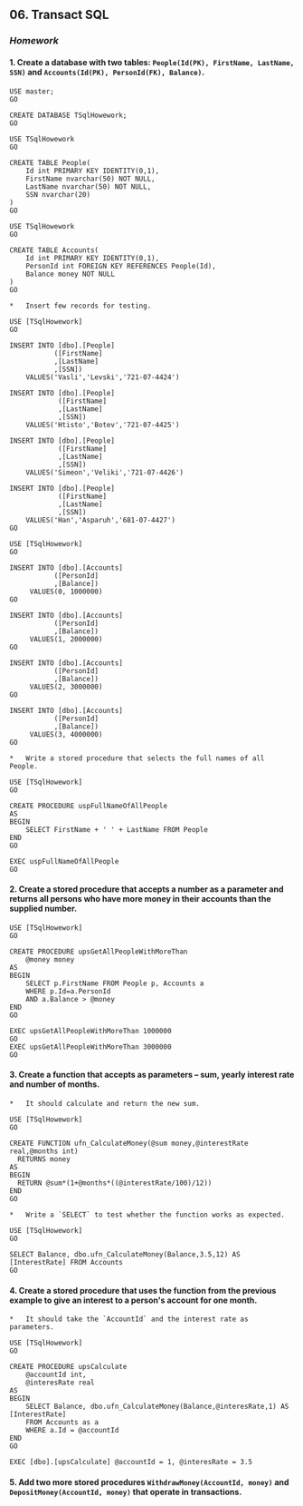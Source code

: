 ## 06. Transact SQL
### _Homework_

#### 1.	Create a database with two tables: `People(Id(PK), FirstName, LastName, SSN)` and `Accounts(Id(PK), PersonId(FK), Balance)`.
```
USE master;  
GO  

CREATE DATABASE TSqlHowework;  
GO
```

```
USE TSqlHowework
GO

CREATE TABLE People(
    Id int PRIMARY KEY IDENTITY(0,1),
    FirstName nvarchar(50) NOT NULL,
    LastName nvarchar(50) NOT NULL,
    SSN nvarchar(20)
)
GO 
```

```
USE TSqlHowework
GO

CREATE TABLE Accounts(
    Id int PRIMARY KEY IDENTITY(0,1),
    PersonId int FOREIGN KEY REFERENCES People(Id),
    Balance money NOT NULL
)
GO
```
	*	Insert few records for testing.
```
USE [TSqlHowework]
GO

INSERT INTO [dbo].[People]
           ([FirstName]
           ,[LastName]
           ,[SSN])
	VALUES('Vasli','Levski','721-07-4424') 
	 
INSERT INTO [dbo].[People]
			([FirstName]
			,[LastName]
			,[SSN])
	VALUES('Htisto','Botev','721-07-4425') 
	 
INSERT INTO [dbo].[People]
			([FirstName]
			,[LastName]
			,[SSN])
	VALUES('Simeon','Veliki','721-07-4426')

INSERT INTO [dbo].[People]
			([FirstName]
			,[LastName]
			,[SSN])
	VALUES('Han','Asparuh','681-07-4427')
GO
```
```
USE [TSqlHowework]
GO

INSERT INTO [dbo].[Accounts]
           ([PersonId]
           ,[Balance])
     VALUES(0, 1000000)
GO

INSERT INTO [dbo].[Accounts]
           ([PersonId]
           ,[Balance])
     VALUES(1, 2000000)
GO

INSERT INTO [dbo].[Accounts]
           ([PersonId]
           ,[Balance])
     VALUES(2, 3000000)
GO

INSERT INTO [dbo].[Accounts]
           ([PersonId]
           ,[Balance])
     VALUES(3, 4000000)
GO
```

	*	Write a stored procedure that selects the full names of all People.

```
USE [TSqlHowework]
GO

CREATE PROCEDURE uspFullNameOfAllPeople	
AS
BEGIN
	SELECT FirstName + ' ' + LastName FROM People
END
GO

EXEC uspFullNameOfAllPeople
GO
```

#### 2.	Create a stored procedure that accepts a number as a parameter and returns all persons who have more money in their accounts than the supplied number.
```
USE [TSqlHowework]
GO

CREATE PROCEDURE upsGetAllPeopleWithMoreThan	
	@money money
AS
BEGIN
	SELECT p.FirstName FROM People p, Accounts a
	WHERE p.Id=a.PersonId
	AND a.Balance > @money
END
GO

EXEC upsGetAllPeopleWithMoreThan 1000000
GO
EXEC upsGetAllPeopleWithMoreThan 3000000
GO
```

#### 3. Create a function that accepts as parameters – sum, yearly interest rate and number of months.
	*	It should calculate and return the new sum.
```
USE [TSqlHowework]
GO

CREATE FUNCTION ufn_CalculateMoney(@sum money,@interestRate real,@months int)
  RETURNS money
AS
BEGIN
  RETURN @sum*(1+@months*((@interestRate/100)/12))
END
GO
```
	*	Write a `SELECT` to test whether the function works as expected.
```
USE [TSqlHowework]
GO

SELECT Balance, dbo.ufn_CalculateMoney(Balance,3.5,12) AS [InterestRate] FROM Accounts
GO
```

#### 4.	Create a stored procedure that uses the function from the previous example to give an interest to a person's account for one month.
	*	It should take the `AccountId` and the interest rate as parameters.
```
USE [TSqlHowework]
GO

CREATE PROCEDURE upsCalculate	
	@accountId int,
	@interesRate real
AS
BEGIN
    SELECT Balance, dbo.ufn_CalculateMoney(Balance,@interesRate,1) AS [InterestRate]
    FROM Accounts as a 
    WHERE a.Id = @accountId
END
GO
```
```
EXEC [dbo].[upsCalculate] @accountId = 1, @interesRate = 3.5
```

#### 5. Add two more stored procedures `WithdrawMoney(AccountId, money)` and `DepositMoney(AccountId, money)` that operate in transactions.